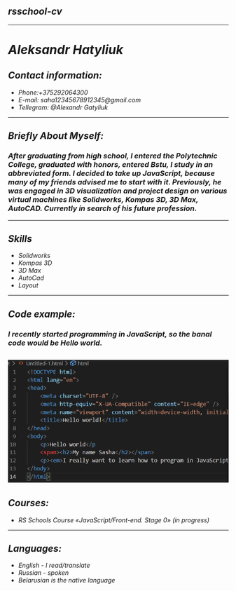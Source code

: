 ## _rsschool-cv_
***
# ***Aleksandr Hatyliuk*** 

## ***Contact information:***
 - _Phone:+375292064300_ 
 - _E-mail: saha12345678912345@gmail.com_
 - _Tellegram: @Alexandr Gatyliuk_
 ---
## ***Briefly About Myself:***
### _After graduating from high school, I entered the Polytechnic College, graduated with honors, entered Bstu, I study in an abbreviated form. I decided to take up JavaScript, because many of my friends advised me to start with it. Previously, he was engaged in 3D visualization and project design on various virtual machines like Solidworks, Kompas 3D, 3D Max, AutoCAD. Currently in search of his future profession._
---
## ***Skills***
- _Solidworks_
- _Kompas 3D_
- _3D Max_
- _AutoCad_
- _Layout_
---
## ***Code example:***
### _I recently started programming in JavaScript, so the banal code would be Hello world._
![code](2021-12-21_11-41-43.png)
---
## ***Courses:***
- _RS Schools Course «JavaScript/Front-end. Stage 0» (in progress)_
___
## ***Languages:***
- _English - I read/translate_
- _Russian - spoken_
- _Belarusian is the native language_
